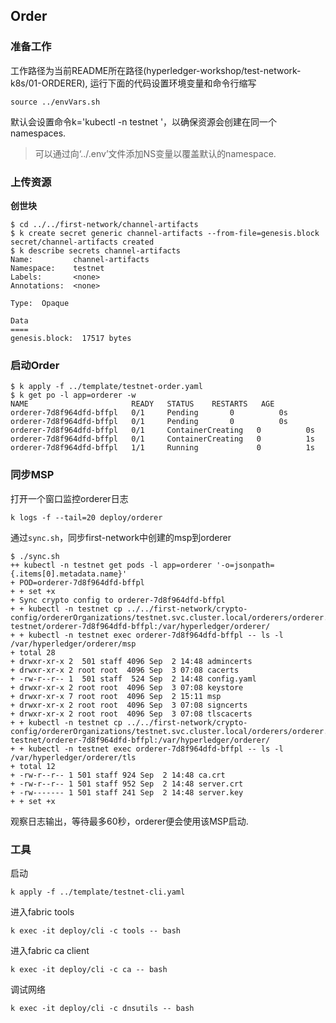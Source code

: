 ## Order


### 准备工作

工作路径为当前README所在路径(hyperledger-workshop/test-network-k8s/01-ORDERER), 运行下面的代码设置环境变量和命令行缩写

```
source ../envVars.sh
```

默认会设置命令k='kubectl -n testnet '，以确保资源会创建在同一个namespaces.
> 可以通过向‘../.env’文件添加NS变量以覆盖默认的namespace.

### 上传资源

**创世块**

```
$ cd ../../first-network/channel-artifacts
$ k create secret generic channel-artifacts --from-file=genesis.block
secret/channel-artifacts created
$ k describe secrets channel-artifacts
Name:         channel-artifacts
Namespace:    testnet
Labels:       <none>
Annotations:  <none>

Type:  Opaque

Data
====
genesis.block:  17517 bytes
```

### 启动Order


```
$ k apply -f ../template/testnet-order.yaml
$ k get po -l app=orderer -w
NAME                       READY   STATUS    RESTARTS   AGE
orderer-7d8f964dfd-bffpl   0/1     Pending       0          0s
orderer-7d8f964dfd-bffpl   0/1     Pending       0          0s
orderer-7d8f964dfd-bffpl   0/1     ContainerCreating   0          0s
orderer-7d8f964dfd-bffpl   0/1     ContainerCreating   0          1s
orderer-7d8f964dfd-bffpl   1/1     Running             0          1s
```


### 同步MSP

打开一个窗口监控orderer日志
```
k logs -f --tail=20 deploy/orderer
```

通过`sync.sh`，同步first-network中创建的msp到orderer
```
$ ./sync.sh
++ kubectl -n testnet get pods -l app=orderer '-o=jsonpath={.items[0].metadata.name}'
+ POD=orderer-7d8f964dfd-bffpl
+ + set +x
+ Sync crypto config to orderer-7d8f964dfd-bffpl
+ + kubectl -n testnet cp ../../first-network/crypto-config/ordererOrganizations/testnet.svc.cluster.local/orderers/orderer.testnet.svc.cluster.local/msp testnet/orderer-7d8f964dfd-bffpl:/var/hyperledger/orderer/
+ + kubectl -n testnet exec orderer-7d8f964dfd-bffpl -- ls -l /var/hyperledger/orderer/msp
+ total 28
+ drwxr-xr-x 2  501 staff 4096 Sep  2 14:48 admincerts
+ drwxr-xr-x 2 root root  4096 Sep  3 07:08 cacerts
+ -rw-r--r-- 1  501 staff  524 Sep  2 14:48 config.yaml
+ drwxr-xr-x 2 root root  4096 Sep  3 07:08 keystore
+ drwxr-xr-x 7 root root  4096 Sep  2 15:11 msp
+ drwxr-xr-x 2 root root  4096 Sep  3 07:08 signcerts
+ drwxr-xr-x 2 root root  4096 Sep  3 07:08 tlscacerts
+ + kubectl -n testnet cp ../../first-network/crypto-config/ordererOrganizations/testnet.svc.cluster.local/orderers/orderer.testnet.svc.cluster.local/tls testnet/orderer-7d8f964dfd-bffpl:/var/hyperledger/orderer/
+ + kubectl -n testnet exec orderer-7d8f964dfd-bffpl -- ls -l /var/hyperledger/orderer/tls
+ total 12
+ -rw-r--r-- 1 501 staff 924 Sep  2 14:48 ca.crt
+ -rw-r--r-- 1 501 staff 952 Sep  2 14:48 server.crt
+ -rw------- 1 501 staff 241 Sep  2 14:48 server.key
+ + set +x
```

观察日志输出，等待最多60秒，orderer便会使用该MSP启动.

### 工具

启动
```
k apply -f ../template/testnet-cli.yaml
```

进入fabric tools
```
k exec -it deploy/cli -c tools -- bash
```

进入fabric ca client
```
k exec -it deploy/cli -c ca -- bash
```

调试网络
```
k exec -it deploy/cli -c dnsutils -- bash
```
